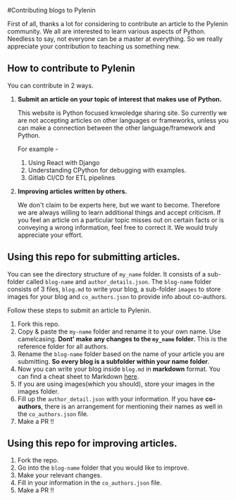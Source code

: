 #Contributing blogs to Pylenin

First of all, thanks a lot for considering to contribute an article to the Pylenin community. We all are interested to learn various aspects of Python. Needless to say, not everyone can be a master at everything. So we really appreciate your contribution to teaching us something new.

## How to contribute to Pylenin
You can contribute in 2 ways.
1. **Submit an article on your topic of interest that makes use of Python.** 

   This website is Python focused knwoledge sharing site. So currently we are not accepting articles on other languages or frameworks, unless you can make a connection between the other language/framework and Python.
   
   For example -
   1. Using React with Django
   2. Understanding CPython for debugging with examples.
   3. Gitlab CI/CD for ETL pipelines
   
2. **Improving articles written by others.**

   We don't claim to be experts here, but we want to become. Therefore we are always willing to learn additional things and accept criticism. If you feel an article on a particular topic misses out on certain facts or is conveying a wrong information, feel free to correct it. We would truly appreciate your effort.
   

## Using this repo for submitting articles.

You can see the directory structure of `my_name` folder. 
It consists of a sub-folder called `blog-name` and `author_details.json`. The `blog-name` folder consists of 3 files, `blog.md` to write your blog, a sub-folder `images` to store images for your blog and `co_authors.json` to provide info about co-authors.

Follow these steps to submit an article to Pylenin.
1) Fork this repo.
2) Copy & paste the `my-name` folder and rename it to your own name. Use camelcasing. **Dont' make any changes to the `my_name` folder.** This is the reference folder for all authors.
3) Rename the `blog-name` folder based on the name of your article you are submitting. **So every blog is a subfolder within your name folder**.
4) Now you can write your blog inside `blog.md` in **markdown** format. You can find a cheat sheet to Markdown [here](https://github.com/adam-p/markdown-here/wiki/Markdown-Cheatsheet).
5) If you are using images(which you should), store your images in the images folder.
6) Fill up the `author_detail.json` with your information. If you have **co-authors**, there is an arrangement for mentioning their names as well in the `co_authors.json` file.
7) Make a PR !!


## Using this repo for improving articles.

1) Fork the repo.
2) Go into the `blog-name` folder that you would like to improve.
3) Make your relevant changes.
4) Fill in your information in the `co_authors.json` file.
5) Make a PR !!




